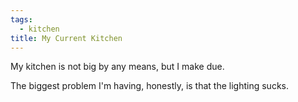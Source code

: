 ```yaml
---
tags:
  - kitchen
title: My Current Kitchen
---
```


My kitchen is not big by any means, but I make due.

The biggest problem I'm having, honestly, is that the lighting sucks.
